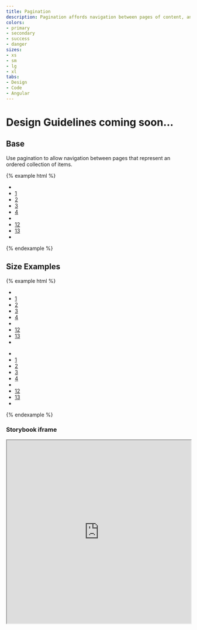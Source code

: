 ```yaml
---
title: Pagination
description: Pagination affords navigation between pages of content, and it highlights which page is currently in view.
colors:
- primary
- secondary
- success
- danger
sizes:
- xs
- sm
- lg
- xl
tabs:
- Design
- Code 
- Angular
---
```


<!-- Start Design Tab -->
<div id="design" class="docs-tabs-content" markdown="1">

# Design Guidelines coming soon...


</div>
<!-- End Design Tab -->

<!-- Start Cupcake Code Tab -->
<div id="code" class="docs-tabs-content" markdown="1">

## Base
Use pagination to allow navigation between pages that represent an ordered collection of items.

{% example html %}
<ul class="c-pagination">
  <li><a href="" class="c-pagination-previous c-pagination-link"> </a></li>
  <li><a href="" class="c-pagination-link">1</a></li>
  <li><a href="" class="c-pagination-link c-pagination-current">2</a></li>
  <li><a href="" class="c-pagination-link">3</a></li>
  <li><a href="" class="c-pagination-link">4</a></li>
  <li><a href="" class="c-pagination-link c-pagination-ellipsis"></a></li>
  <li><a href="" class="c-pagination-link">12</a></li>
  <li><a href="" class="c-pagination-link">13</a></li>
  <li><a href="" class="c-pagination-link c-pagination-next"></a></li>
</ul>
{% endexample %}

## Size Examples

{% example html %}
<ul class="c-pagination c-pagination-sm">
  <li><a href="" class="c-pagination-previous c-pagination-link"> </a></li>
  <li><a href="" class="c-pagination-link">1</a></li>
  <li><a href="" class="c-pagination-link c-pagination-current">2</a></li>
  <li><a href="" class="c-pagination-link">3</a></li>
  <li><a href="" class="c-pagination-link">4</a></li>
  <li><a href="" class="c-pagination-link c-pagination-ellipsis"></a></li>
  <li><a href="" class="c-pagination-link">12</a></li>
  <li><a href="" class="c-pagination-link">13</a></li>
  <li><a href="" class="c-pagination-link c-pagination-next"></a></li>
</ul>

<ul class="c-pagination c-pagination-xl">
  <li><a href="" class="c-pagination-previous c-pagination-link"> </a></li>
  <li><a href="" class="c-pagination-link">1</a></li>
  <li><a href="" class="c-pagination-link c-pagination-current">2</a></li>
  <li><a href="" class="c-pagination-link">3</a></li>
  <li><a href="" class="c-pagination-link">4</a></li>
  <li><a href="" class="c-pagination-link c-pagination-ellipsis"></a></li>
  <li><a href="" class="c-pagination-link">12</a></li>
  <li><a href="" class="c-pagination-link">13</a></li>
  <li><a href="" class="c-pagination-link c-pagination-next"></a></li>
</ul>
{% endexample %}


</div>
<!-- End Cupcake Code Tab -->

<!-- Start Angular Code Tab -->
<div id="angular" class="docs-tabs-content" markdown="1">

### Storybook iframe
<iframe title="storybook" width="100%" height="500px" src="https://pages.code.ipreo.com/josh-easter/storybook-demo/?path=/story/basic-elements--avatar&full=0&addons=1&stories=0&panelRight=0&addonPanel=storybooks%2Fstorybook-addon-knobs&nav=0"></iframe>

</div>
<!-- End Angular Code Tab -->


